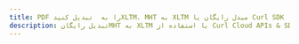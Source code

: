 ---title: PDF را به  تبدیل کنیدXLTM، MHT به XLTM مبدل رایگان یا Curl SDKdescription: تبدیل رایگانMHT به XLTM با استفاده از Curl Cloud APIs & SDK همچنین اسناد PDF را در Cloud ایجاد، ویرایش و رندر کنید.---